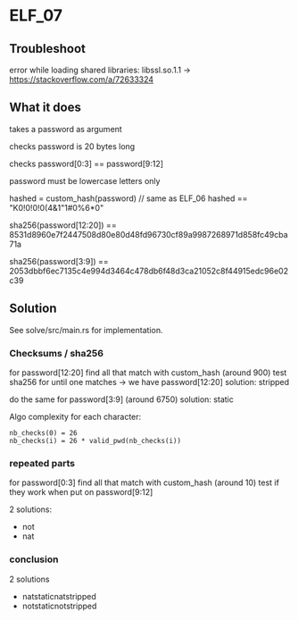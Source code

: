 # ELF_07

## Troubleshoot

error while loading shared libraries: libssl.so.1.1
-> https://stackoverflow.com/a/72633324

## What it does

takes a password as argument

checks password is 20 bytes long

checks password[0:3] == password[9:12]

password must be lowercase letters only

hashed = custom_hash(password) // same as ELF_06
hashed == "K0!0!0!0(4&1\"1#0%6*0"

sha256(password[12:20]) == 8531d8960e7f2447508d80e80d48fd96730cf89a9987268971d858fc49cba71a

sha256(password[3:9]) == 2053dbbf6ec7135c4e994d3464c478db6f48d3ca21052c8f44915edc96e02c39

## Solution

See solve/src/main.rs for implementation.

### Checksums / sha256

for password[12:20] find all that match with custom_hash (around 900)
test sha256 for until one matches
-> we have password[12:20]
solution: stripped

do the same for password[3:9] (around 6750)
solution: static

Algo complexity for each character:
```
nb_checks(0) = 26
nb_checks(i) = 26 * valid_pwd(nb_checks(i))
```

### repeated parts

for password[0:3] find all that match with custom_hash (around 10)
test if they work when put on password[9:12]

2 solutions:
- not
- nat

### conclusion

2 solutions
- natstaticnatstripped
- notstaticnotstripped
